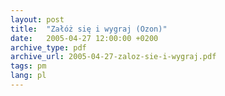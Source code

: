 ```yaml
---
layout: post
title:  "Załóż się i wygraj (Ozon)"
date:   2005-04-27 12:00:00 +0200
archive_type: pdf
archive_url: 2005-04-27-zaloz-sie-i-wygraj.pdf
tags: pm
lang: pl
---
```

